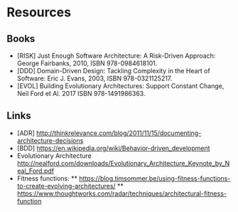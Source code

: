 # Resources

## Books

* [RISK] Just Enough Software Architecture: A Risk-Driven Approach: George Fairbanks, 2010, ISBN 978-0984618101.
* [DDD] Domain-Driven Design: Tackling Complexity in the Heart of Software: Eric J. Evans, 2003, ISBN 978-0321125217.
* [EVOL] Building Evolutionary Architectures: Support Constant Change, Neil Ford et Al. 2017 ISBN 978-1491986363.

## Links

* [ADR] http://thinkrelevance.com/blog/2011/11/15/documenting-architecture-decisions
* [BDD] https://en.wikipedia.org/wiki/Behavior-driven_development
* Evolutionary Architecture http://nealford.com/downloads/Evolutionary_Architecture_Keynote_by_Neal_Ford.pdf
* Fitness functions: 
** https://blog.timsommer.be/using-fitness-functions-to-create-evolving-architectures/
** https://www.thoughtworks.com/radar/techniques/architectural-fitness-function
